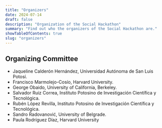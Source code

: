 ```yaml
---
title: "Organizers"
date: 2024-07-14
draft: false
description: "Organization of the Social Hackathon"
summary: "Find out who the organizers of the Social Hackathon are."
showTableOfContents: true
slug: "organizers"
---
```

## Organizing Committee
- Jaqueline Calderón Hernández, Universidad Autónoma de San Luis Potosí.
- Francisco Marmolejo-Cosío, Harvard University.
- George Obaido, University of California, Berkeley.
- Salvador Ruiz Correa, Instituto Potosino de Investigación Científica y Tecnológica.
- Rubén López Revilla, Instituto Potosino de Investigación Científica y Tecnológica.
- Sandro Radovanović, University of Belgrade.
- Paula Rodríguez Díaz, Harvard University
